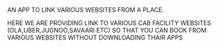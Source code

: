 AN APP TO LINK VARIOUS WEBSITES FROM A PLACE.

HERE WE ARE PROVIDING LINK TO VARIOUS CAB FACILITY WEBSITES (OLA,UBER,JUGNOO,SAVAARI ETC)
SO THAT YOU CAN BOOK FROM VARIOUS WEBSITES WITHOUT DOWNLOADING THAIR APPS 
